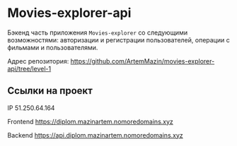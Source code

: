 # Movies-explorer-api

Бэкенд часть приложения `Movies-explorer` со следующими возможностями: авторизации и регистрации пользователей, операции с фильмами и пользователями.

Адрес репозитория: https://github.com/ArtemMazin/movies-explorer-api/tree/level-1

## Ссылки на проект

IP 51.250.64.164

Frontend https://diplom.mazinartem.nomoredomains.xyz

Backend https://api.diplom.mazinartem.nomoredomains.xyz
